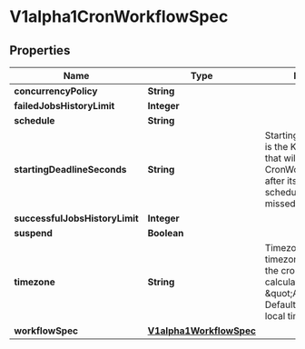 

# V1alpha1CronWorkflowSpec

## Properties

Name | Type | Description | Notes
------------ | ------------- | ------------- | -------------
**concurrencyPolicy** | **String** |  |  [optional]
**failedJobsHistoryLimit** | **Integer** |  |  [optional]
**schedule** | **String** |  |  [optional]
**startingDeadlineSeconds** | **String** | StartingDeadlineSeconds is the K8s-style deadline that will limit the time a CronWorkflow will be run after its original scheduled time if it is missed. |  [optional]
**successfulJobsHistoryLimit** | **Integer** |  |  [optional]
**suspend** | **Boolean** |  |  [optional]
**timezone** | **String** | Timezone is the timezone against which the cron schedule will be calculated, e.g. \&quot;Asia/Tokyo\&quot;. Default is machine&#39;s local time. |  [optional]
**workflowSpec** | [**V1alpha1WorkflowSpec**](V1alpha1WorkflowSpec.md) |  |  [optional]



